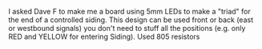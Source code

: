 I asked Dave F to make me a board using 5mm LEDs to make a "triad" for the end of a controlled siding. This design can be used
front or back (east or westbound signals) you don't need to stuff all the positions (e.g. only RED and YELLOW for entering Siding). 
Used 805 resistors
  
